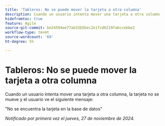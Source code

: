 ```yaml
---
title: 'Tableros: No se puede mover la tarjeta a otra columna'
description: Cuando un usuario intenta mover una tarjeta a otra columna, la tarjeta no se mueve y el usuario ve un mensaje.
hidefromtoc: true
feature: Agile
source-git-commit: be24594ee77ab33b5bec2e1fcd6219fa6ccebbe2
workflow-type: tm+mt
source-wordcount: '69'
ht-degree: 5%

---
```



# Tableros: No se puede mover la tarjeta a otra columna

Cuando un usuario intenta mover una tarjeta a otra columna, la tarjeta no se mueve y el usuario ve el siguiente mensaje:

&quot;No se encuentra la tarjeta en la base de datos&quot;

_Notificado por primera vez el jueves, 27 de noviembre de 2024._
